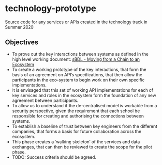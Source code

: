 # technology-prototype
Source code for any services or APIs created in the technology track in Summer 2020

## Objectives

- To prove out the key interactions between systems as defined in the high level working document: [sBDL - Moving from a Chain to an Ecosystem](https://github.com/stichtingsem/functional-overview/blob/master/documents/sBDL%20-%20Moving%20from%20a%20Chain%20to%20an%20Ecosystem%20-%20v2.docx?raw=true)
- To create a working prototype of the key interactions, that form the basis of an agreement on API’s specifications, that then allow the participants in the eco-system to begin work on their own specific implementations.
- It is envisaged that this set of working API implementations for each of key services and roles in the ecosystem form the foundation of any new agreement between participants.
- To allow us to understand if the de-centralised model is workable from a security perspective, given the requirement that each school be responsible for creating and authorising the connections between systems.
- To establish a baseline of trust between key engineers from the different companies, that forms a basis for future collaboration across the ecosystem.
- This phase creates a ‘walking skeleton’ of the services and data exchanges, that can then be reviewed to create the scope for the pilot phase.
- TODO: Success criteria should be agreed.
